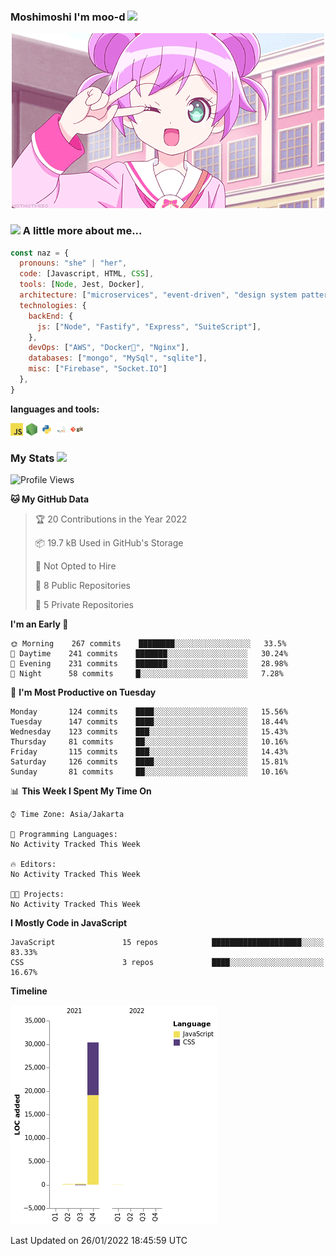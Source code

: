 ### Moshimoshi I'm moo-d <a href="/"><img src="https://media.giphy.com/media/mGcNjsfWAjY5AEZNw6/giphy.gif" width="50"></a>

<p align="center">
  <img src="https://raw.githubusercontent.com/moo-d/moo-d/main/assets/Readme/hewhe.gif">
</p>

### <img src="https://media.giphy.com/media/VgCDAzcKvsR6OM0uWg/giphy.gif" width="50"> A little more about me...

```js
const naz = {
  pronouns: "she" | "her",
  code: [Javascript, HTML, CSS],
  tools: [Node, Jest, Docker],
  architecture: ["microservices", "event-driven", "design system pattern"]
  technologies: {
    backEnd: {
      js: ["Node", "Fastify", "Express", "SuiteScript"],
    },
    devOps: ["AWS", "Docker🐳", "Nginx"],
    databases: ["mongo", "MySql", "sqlite"],
    misc: ["Firebase", "Socket.IO"]
  },
}
```

**languages and tools:**  

<code><img height="20" src="https://raw.githubusercontent.com/github/explore/80688e429a7d4ef2fca1e82350fe8e3517d3494d/topics/javascript/javascript.png"></code>
<code><img height="20" src="https://raw.githubusercontent.com/github/explore/80688e429a7d4ef2fca1e82350fe8e3517d3494d/topics/nodejs/nodejs.png"></code>
<code><img height="20" src="https://raw.githubusercontent.com/github/explore/80688e429a7d4ef2fca1e82350fe8e3517d3494d/topics/python/python.png"></code>
<code><img height="20" src="https://raw.githubusercontent.com/github/explore/80688e429a7d4ef2fca1e82350fe8e3517d3494d/topics/mysql/mysql.png"></code>
<code><img height="20" src="https://raw.githubusercontent.com/github/explore/80688e429a7d4ef2fca1e82350fe8e3517d3494d/topics/git/git.png"></code>

### My Stats <img src="https://media.giphy.com/media/iY8CRBdQXODJSCERIr/giphy.gif" width="30">

<!--START_SECTION:waka-->
![Profile Views](http://img.shields.io/badge/Profile%20Views-2-blue)

**🐱 My GitHub Data** 

> 🏆 20 Contributions in the Year 2022
 > 
> 📦 19.7 kB Used in GitHub's Storage 
 > 
> 🚫 Not Opted to Hire
 > 
> 📜 8 Public Repositories 
 > 
> 🔑 5 Private Repositories  
 > 
**I'm an Early 🐤** 

```text
🌞 Morning    267 commits    ████████░░░░░░░░░░░░░░░░░   33.5% 
🌆 Daytime    241 commits    ███████░░░░░░░░░░░░░░░░░░   30.24% 
🌃 Evening    231 commits    ███████░░░░░░░░░░░░░░░░░░   28.98% 
🌙 Night      58 commits     █░░░░░░░░░░░░░░░░░░░░░░░░   7.28%

```
📅 **I'm Most Productive on Tuesday** 

```text
Monday       124 commits    ████░░░░░░░░░░░░░░░░░░░░░   15.56% 
Tuesday      147 commits    ████░░░░░░░░░░░░░░░░░░░░░   18.44% 
Wednesday    123 commits    ███░░░░░░░░░░░░░░░░░░░░░░   15.43% 
Thursday     81 commits     ██░░░░░░░░░░░░░░░░░░░░░░░   10.16% 
Friday       115 commits    ███░░░░░░░░░░░░░░░░░░░░░░   14.43% 
Saturday     126 commits    ████░░░░░░░░░░░░░░░░░░░░░   15.81% 
Sunday       81 commits     ██░░░░░░░░░░░░░░░░░░░░░░░   10.16%

```


📊 **This Week I Spent My Time On** 

```text
⌚︎ Time Zone: Asia/Jakarta

💬 Programming Languages: 
No Activity Tracked This Week

🔥 Editors: 
No Activity Tracked This Week

🐱‍💻 Projects: 
No Activity Tracked This Week

```

**I Mostly Code in JavaScript** 

```text
JavaScript               15 repos            ████████████████████░░░░░   83.33% 
CSS                      3 repos             ████░░░░░░░░░░░░░░░░░░░░░   16.67%

```


**Timeline**

![Chart not found](https://raw.githubusercontent.com/moo-d/moo-d/main/charts/bar_graph.png) 


 Last Updated on 26/01/2022 18:45:59 UTC
<!--END_SECTION:waka-->

